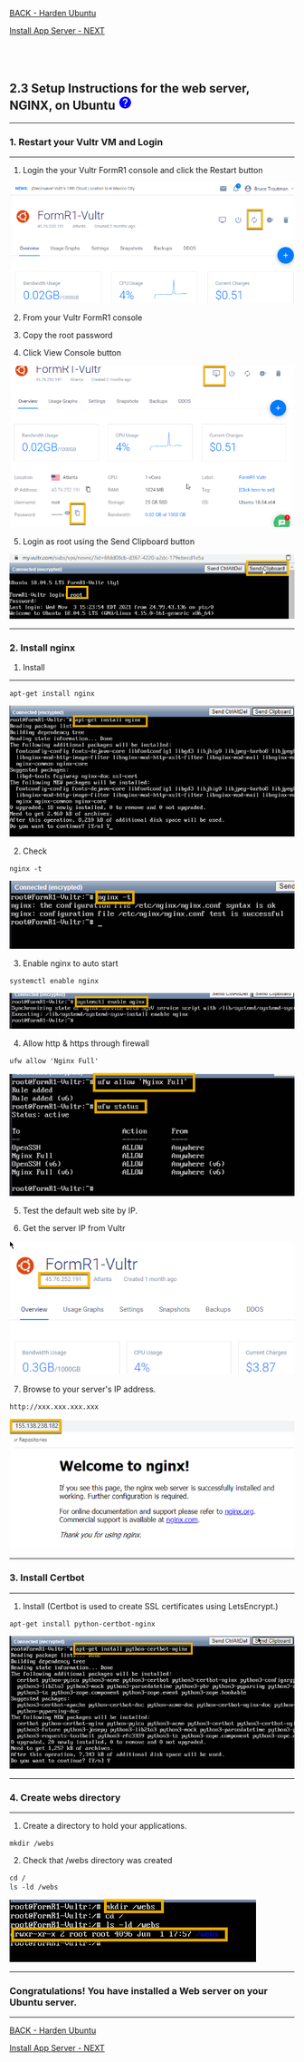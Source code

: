<!-- ------------------------------------------------------------------------- -->

<div class="page-back">

[BACK - Harden Ubuntu     ](/Setup/fr0302_Setup-Hardening-Ubuntu.md)
</div><div class="page-next">

[Install App Server - NEXT](/Setup/fr0304_Setup-App-Server-Ubuntu.md)
</div><div style="margin-top:35px">&nbsp;</div>

<!-- ------------------------------------------------------------------------- -->

## 2.3 Setup Instructions for the web server, NGINX, on Ubuntu [<img src="../assets/mdi-question-mark-circle-blue.svg" style="width:25px; block:inline;">](../Setup/purposes/pfr0101_Setup-Developer-Workstation.md)


----
 ### 1. Restart your Vultr VM and Login
----
 1. Login the your Vultr FormR1 console and click the Restart button

![Restart VM](./images/fr0300-01_restart-vm.png "Restart VM")

 2. From your Vultr FormR1 console
 
 3. Copy the root password
 
 4. Click View Console button
 
![Restart VM](./images/fr0300-01_restart-vm1.png "Restart VM")

5. Login as root using the Send Clipboard button

![Restart VM](./images/fr0300-01_restart-vm2.png "Restart VM")

----
### 2. Install nginx

1. Install
----
```
apt-get install nginx
```

![Install NGINX](./images/fr0303-01_Ubuntu-install-nginx.png "Install NGINX")

2. Check
```
nginx -t
```

![Check NGINX](./images/fr0303-02_Ubuntu-check-nginx.png "Check NGINX")

3. Enable nginx to auto start

```
systemctl enable nginx
```

![Enable NGINX](./images/fr0303-03_Ubuntu-enable-nginx.png "Enable NGINX")

4. Allow http & https through firewall
```
ufw allow 'Nginx Full'
```

![Allow NGINX Ports](./images/fr0303-04_Ubuntu-allow-nginx-ports.png "Allow NGINX Ports")

5. Test the default web site by IP. 

6. Get the server IP from Vultr

![Get IP Address](./images/fr0303-05_Ubuntu-get-ip-address.png "Get IP Address")

7. Browse to your server's IP address.

```
http://xxx.xxx.xxx.xxx
```

![Test Web Site](./images/fr0303-05_Ubuntu-test-web-site.png "Test Web Site")

----
### 3. Install Certbot
----
1. Install  (Certbot is used to create SSL certificates using LetsEncrypt.)

```
apt-get install python-certbot-nginx
```

![Install Certbot](./images/fr0303-06_Ubuntu-install-certbot.png "Install Certbot")

----
### 4. Create webs directory
----
1. Create a directory to hold your applications.

```
mkdir /webs
```

2. Check that /webs directory was created

```
cd /
ls -ld /webs
```

![Create Webs Directory](./images/fr0303-07_Ubuntu-create-webs-directory.png "Create Webs Directory")

----
### Congratulations! You have installed a Web server on your Ubuntu server.
----

<!-- ------------------------------------------------------------------------- -->

<div class="page-back">

[BACK - Harden Ubuntu     ](/Setup/fr0302_Setup-Hardening-Ubuntu.md)
</div><div class="page-next">

[Install App Server - NEXT](/Setup/fr0304_Setup-App-Server-Ubuntu.md)
</div>

<!-- ------------------------------------------------------------------------- -->

